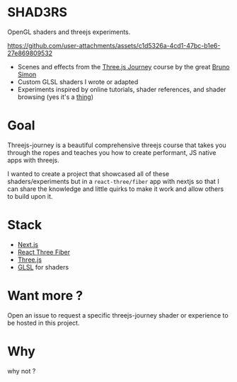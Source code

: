 # SHAD3RS

OpenGL shaders and threejs experiments.

https://github.com/user-attachments/assets/c1d5326a-4cd1-47bc-b1e6-27e869809532

- Scenes and effects from the [Three.js Journey](https://threejs-journey.com/) course by the great [Bruno Simon](https://twitter.com/bruno_simon)
- Custom GLSL shaders I wrote or adapted
- Experiments inspired by online tutorials, shader references, and shader browsing (yes it's a [thing](https://shadertoy.com))

# Goal

Threejs-journey is a beautiful comprehensive threejs course that takes you through the ropes and teaches you how to create performant, JS native apps with threejs.

I wanted to create a project that showcased all of these shaders/experiments but in a `react-three/fiber` app with nextjs so that I can share the knowledge and little quirks to make it work and allow others to build upon it.

# Stack

- [Next.js](https://nextjs.org/)
- [React Three Fiber](https://github.com/pmndrs/react-three-fiber)
- [Three.js](https://threejs.org/)
- [GLSL](https://thebookofshaders.com/) for shaders

# Want more ?

Open an issue to request a specific threejs-journey shader or experience to be hosted in this project.

# Why

why not ?
